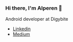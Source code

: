 ### Hi there, I'm Alperen 👋

Android developer at Digybite

- [Linkedin](https://www.linkedin.com/in/cevlikalprn/)
- [Medium](https://devcalprn.medium.com/)
